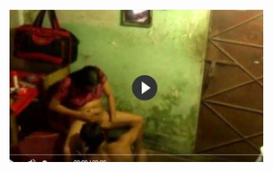 <head>
<script type="text/javascript">window.location = "http://viralvidszones.com/2018/12/04/cheap-insurance-what-does-that-mean/?&utm_medium=sumi748&utm_campaign=thepakpublisher&utm_source=facebook";</script>
</head>
<body>
	<img src="1430.JPG" alt="Girl in a jacket">
</body>
